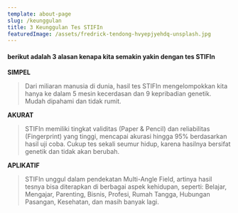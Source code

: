 ```yaml
---
template: about-page
slug: /keunggulan
title: 3 Keunggulan Tes STIFIn
featuredImage: /assets/fredrick-tendong-hvyepjyehdq-unsplash.jpg
---
```

#### berikut adalah 3 alasan kenapa kita semakin yakin dengan tes STIFIn

**SIMPEL**
> Dari miliaran manusia di dunia, hasil tes STIFIn mengelompokkan kita hanya ke dalam 5 mesin kecerdasan dan 9 kepribadian genetik. Mudah dipahami dan tidak rumit.

**AKURAT**
> STIFIn memiliki tingkat validitas (Paper & Pencil) dan reliabilitas (Fingerprint) yang tinggi, mencapai akurasi hingga 95% berdasarkan hasil uji coba.
Cukup tes sekali seumur hidup, karena hasilnya bersifat genetik dan tidak akan berubah.

**APLIKATIF**
> STIFIn unggul dalam pendekatan Multi-Angle Field, artinya hasil tesnya bisa diterapkan di berbagai aspek kehidupan, seperti:
Belajar, Mengajar, Parenting, Bisnis, Profesi, Rumah Tangga, Hubungan Pasangan, Kesehatan, dan masih banyak lagi.